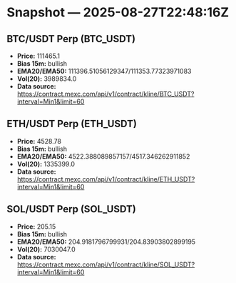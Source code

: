 # Snapshot — 2025-08-27T22:48:16Z

## BTC/USDT Perp (BTC_USDT)
- **Price:** 111465.1
- **Bias 15m:** bullish
- **EMA20/EMA50:** 111396.51056129347/111353.77323971083
- **Vol(20):** 3989834.0
- **Data source:** https://contract.mexc.com/api/v1/contract/kline/BTC_USDT?interval=Min1&limit=60

## ETH/USDT Perp (ETH_USDT)
- **Price:** 4528.78
- **Bias 15m:** bullish
- **EMA20/EMA50:** 4522.388089857157/4517.346262911852
- **Vol(20):** 1335399.0
- **Data source:** https://contract.mexc.com/api/v1/contract/kline/ETH_USDT?interval=Min1&limit=60

## SOL/USDT Perp (SOL_USDT)
- **Price:** 205.15
- **Bias 15m:** bullish
- **EMA20/EMA50:** 204.9181796799931/204.83903802899195
- **Vol(20):** 7030047.0
- **Data source:** https://contract.mexc.com/api/v1/contract/kline/SOL_USDT?interval=Min1&limit=60
